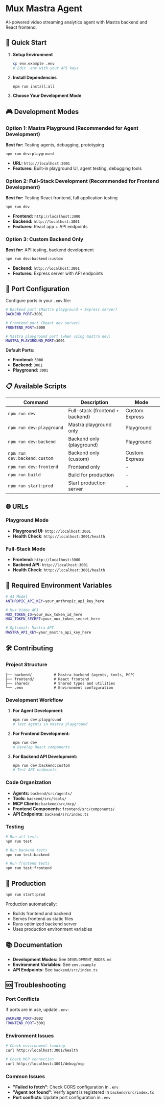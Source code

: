 # Mux Mastra Agent

AI-powered video streaming analytics agent with Mastra backend and React frontend.

## 🚀 Quick Start

1. **Setup Environment**
   ```bash
   cp env.example .env
   # Edit .env with your API keys
   ```

2. **Install Dependencies**
   ```bash
   npm run install:all
   ```

3. **Choose Your Development Mode**

## 🎮 Development Modes

### Option 1: Mastra Playground (Recommended for Agent Development)
**Best for:** Testing agents, debugging, prototyping
```bash
npm run dev:playground
```
- **URL:** `http://localhost:3001`
- **Features:** Built-in playground UI, agent testing, debugging tools

### Option 2: Full-Stack Development (Recommended for Frontend Development)
**Best for:** Testing React frontend, full application testing
```bash
npm run dev
```
- **Frontend:** `http://localhost:3000`
- **Backend:** `http://localhost:3001`
- **Features:** React app + API endpoints

### Option 3: Custom Backend Only
**Best for:** API testing, backend development
```bash
npm run dev:backend:custom
```
- **Backend:** `http://localhost:3001`
- **Features:** Express server with API endpoints

## 🔧 Port Configuration

Configure ports in your `.env` file:

```bash
# Backend port (Mastra playground + Express server)
BACKEND_PORT=3001

# Frontend port (React dev server)
FRONTEND_PORT=3000

# Mastra playground port (when using mastra dev)
MASTRA_PLAYGROUND_PORT=3001
```

**Default Ports:**
- **Frontend:** `3000`
- **Backend:** `3001`
- **Playground:** `3001`

## 📋 Available Scripts

| Command | Description | Mode |
|---------|-------------|------|
| `npm run dev` | Full-stack (frontend + backend) | Custom Express |
| `npm run dev:playground` | Mastra playground only | Playground |
| `npm run dev:backend` | Backend only (playground) | Playground |
| `npm run dev:backend:custom` | Backend only (custom) | Custom Express |
| `npm run dev:frontend` | Frontend only | - |
| `npm run build` | Build for production | - |
| `npm run start:prod` | Start production server | - |

## 🌐 URLs

### Playground Mode
- **Playground UI:** `http://localhost:3001`
- **Health Check:** `http://localhost:3001/health`

### Full-Stack Mode
- **Frontend:** `http://localhost:3000`
- **Backend API:** `http://localhost:3001`
- **Health Check:** `http://localhost:3001/health`

## 🔑 Required Environment Variables

```bash
# AI Model
ANTHROPIC_API_KEY=your_anthropic_api_key_here

# Mux Video API
MUX_TOKEN_ID=your_mux_token_id_here
MUX_TOKEN_SECRET=your_mux_token_secret_here

# Optional: Mastra API
MASTRA_API_KEY=your_mastra_api_key_here
```

## 🛠️ Contributing

### Project Structure
```
├── backend/          # Mastra backend (agents, tools, MCP)
├── frontend/         # React frontend
├── shared/           # Shared types and utilities
└── .env              # Environment configuration
```

### Development Workflow

1. **For Agent Development:**
   ```bash
   npm run dev:playground
   # Test agents in Mastra playground
   ```

2. **For Frontend Development:**
   ```bash
   npm run dev
   # Develop React components
   ```

3. **For Backend API Development:**
   ```bash
   npm run dev:backend:custom
   # Test API endpoints
   ```

### Code Organization

- **Agents:** `backend/src/agents/`
- **Tools:** `backend/src/tools/`
- **MCP Clients:** `backend/src/mcp/`
- **Frontend Components:** `frontend/src/components/`
- **API Endpoints:** `backend/src/index.ts`

### Testing

```bash
# Run all tests
npm run test

# Run backend tests
npm run test:backend

# Run frontend tests
npm run test:frontend
```

## 🚀 Production

```bash
npm run start:prod
```

Production automatically:
- Builds frontend and backend
- Serves frontend as static files
- Runs optimized backend server
- Uses production environment variables

## 📚 Documentation

- **Development Modes:** See `DEVELOPMENT_MODES.md`
- **Environment Variables:** See `env.example`
- **API Endpoints:** See `backend/src/index.ts`

## 🆘 Troubleshooting

### Port Conflicts
If ports are in use, update `.env`:
```bash
BACKEND_PORT=3002
FRONTEND_PORT=3001
```

### Environment Issues
```bash
# Check environment loading
curl http://localhost:3001/health

# Check MCP connection
curl http://localhost:3001/debug/mcp
```

### Common Issues
- **"Failed to fetch"**: Check CORS configuration in `.env`
- **"Agent not found"**: Verify agent is registered in `backend/src/index.ts`
- **Port conflicts**: Update port configuration in `.env`